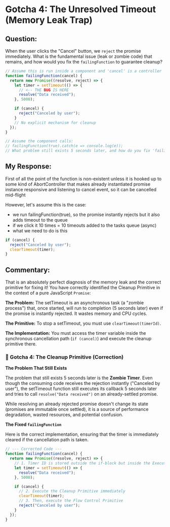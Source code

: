 # Gotcha 4: The Unresolved Timeout (Memory Leak Trap)

## Question:

When the user clicks the "Cancel" button, we `reject` the promise immediately. What is the fundamental issue (leak or zombie code) that remains, and how would you fix the `failingFunction` to guarantee cleanup?

```js
// Assume this is run inside a component and 'cancel' is a controller
function failingFunction(cancel) {
  return new Promise((resolve, reject) => {
    let timer = setTimeout(() => {
      // <-- THE BUG IS HERE
      resolve("Data received");
    }, 5000);

    if (cancel) {
      reject("Canceled by user");
    }
    // No explicit mechanism for cleanup
  });
}

// Assume the component calls:
// failingFunction(true).catch(e => console.log(e));
// What problem still exists 5 seconds later, and how do you fix 'failingFunction'?
```

## My Response:

First of all the point of the function is non-existent unless it is hooked up to some kind of AbortController that makes already instantiated promise instance responsive and listening to cancel event, so it can be cancelled mid-flight

However, let's assume this is the case:

- we run failingFunction(true), so the promise instantly rejects but it also adds timeout to the queue
- if we click it 10 times = 10 timeouts added to the tasks queue (async)
- what we need to do is this

```js
if (cancel) {
  reject("Canceled by user");
  clearTimeout(timer);
}
```

## Commentary:

That is an absolutely perfect diagnosis of the memory leak and the correct primitive for fixing it! You have correctly identified the Cleanup Primitive in the context of a pure JavaScript `Promise`:

**The Problem:** The setTimeout is an asynchronous task (a "zombie process") that, once started, will run to completion (5 seconds later) even if the promise is instantly rejected. It wastes memory and CPU cycles.

**The Primitive:** To stop a setTimeout, you must use `clearTimeout(timerId)`.

**The Implementation:** You must access the timer variable inside the synchronous cancellation path (`if (cancel)`) and execute the cleanup primitive there.

### 🛑 Gotcha 4: The Cleanup Primitive (Correction)

**The Problem That Still Exists**

The problem that still exists 5 seconds later is the **Zombie Timer**. Even though the consuming code receives the rejection instantly ("Canceled by user"), the setTimeout function still executes its callback 5 seconds later and tries to call `resolve("Data received")` on an already-settled promise.

While resolving an already rejected promise doesn't change its state (promises are immutable once settled), it is a source of performance degradation, wasted resources, and potential confusion.

**The Fixed `failingFunction`**

Here is the correct implementation, ensuring that the timer is immediately cleared if the cancellation path is taken.

```js
// --- Corrected Code ---
function failingFunction(cancel) {
  return new Promise((resolve, reject) => {
    // 1. Timer ID is stored outside the if-block but inside the Executor
    let timer = setTimeout(() => {
      resolve("Data received");
    }, 5000);

    if (cancel) {
      // 2. Execute the Cleanup Primitive immediately
      clearTimeout(timer);
      // 3. Then, execute the Flow Control Primitive
      reject("Canceled by user");
    }
  });
}
```
